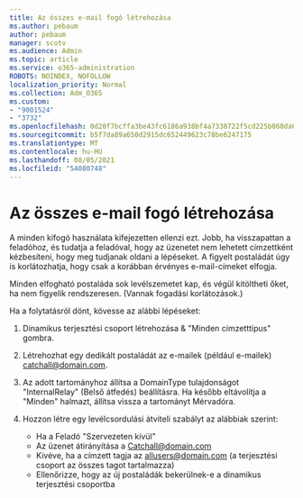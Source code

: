 ```yaml
---
title: Az összes e-mail fogó létrehozása
ms.author: pebaum
author: pebaum
manager: scotv
ms.audience: Admin
ms.topic: article
ms.service: o365-administration
ROBOTS: NOINDEX, NOFOLLOW
localization_priority: Normal
ms.collection: Adm_O365
ms.custom:
- "9001524"
- "3732"
ms.openlocfilehash: 0d20f7bcffa3be43fc6186a938bf4a7338722f5cd225b860da6357398db26a69
ms.sourcegitcommit: b5f7da89a650d2915dc652449623c78be6247175
ms.translationtype: MT
ms.contentlocale: hu-HU
ms.lasthandoff: 08/05/2021
ms.locfileid: "54080748"
---
```

# <a name="create-an-email-catch-all"></a>Az összes e-mail fogó létrehozása

A minden kifogó használata kifejezetten ellenzi ezt. Jobb, ha visszapattan a feladóhoz, és tudatja a feladóval, hogy az üzenetet nem lehetett címzettként kézbesíteni, hogy meg tudjanak oldani a lépéseket. A figyelt postaládát úgy is korlátozhatja, hogy csak a korábban érvényes e-mail-címeket elfogja. 

Minden elfogható postaláda sok levélszemetet kap, és végül kitöltheti őket, ha nem figyelik rendszeresen. (Vannak fogadási korlátozások.) 

Ha a folytatásról dönt, kövesse az alábbi lépéseket:

1. Dinamikus terjesztési csoport létrehozása & "Minden címzetttípus" gombra.

2. Létrehozhat egy dedikált postaládát az e-mailek (például e-mailek) catchall@domain.com.

3. Az adott tartományhoz állítsa a DomainType tulajdonságot "InternalRelay" (Belső átfedés) beállításra. Ha később eltávolítja a "Minden" halmazt, állítsa vissza a tartományt Mérvadóra.

4. Hozzon létre egy levélcsordulási átviteli szabályt az alábbiak szerint:

    - Ha a Feladó "Szervezeten kívül"
    - Az üzenet átirányítása a Catchall@domain.com
    - Kivéve, ha a címzett tagja az allusers@domain.com (a terjesztési csoport az összes tagot tartalmazza)
    - Ellenőrizze, hogy az új postaládák bekerülnek-e a dinamikus terjesztési csoportba
